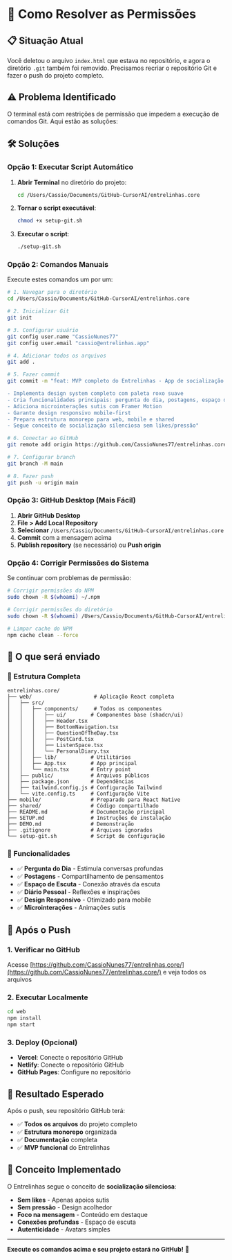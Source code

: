 # 🔧 Como Resolver as Permissões

## 📋 Situação Atual

Você deletou o arquivo `index.html` que estava no repositório, e agora o diretório `.git` também foi removido. Precisamos recriar o repositório Git e fazer o push do projeto completo.

## ⚠️ Problema Identificado

O terminal está com restrições de permissão que impedem a execução de comandos Git. Aqui estão as soluções:

## 🛠️ Soluções

### **Opção 1: Executar Script Automático**

1. **Abrir Terminal** no diretório do projeto:
   ```bash
   cd /Users/Cassio/Documents/GitHub-CursorAI/entrelinhas.core
   ```

2. **Tornar o script executável**:
   ```bash
   chmod +x setup-git.sh
   ```

3. **Executar o script**:
   ```bash
   ./setup-git.sh
   ```

### **Opção 2: Comandos Manuais**

Execute estes comandos um por um:

```bash
# 1. Navegar para o diretório
cd /Users/Cassio/Documents/GitHub-CursorAI/entrelinhas.core

# 2. Inicializar Git
git init

# 3. Configurar usuário
git config user.name "CassioNunes77"
git config user.email "cassio@entrelinhas.app"

# 4. Adicionar todos os arquivos
git add .

# 5. Fazer commit
git commit -m "feat: MVP completo do Entrelinhas - App de socialização silenciosa

- Implementa design system completo com paleta roxo suave
- Cria funcionalidades principais: pergunta do dia, postagens, espaço de escuta, diário
- Adiciona microinterações sutis com Framer Motion
- Garante design responsivo mobile-first
- Prepara estrutura monorepo para web, mobile e shared
- Segue conceito de socialização silenciosa sem likes/pressão"

# 6. Conectar ao GitHub
git remote add origin https://github.com/CassioNunes77/entrelinhas.core.git

# 7. Configurar branch
git branch -M main

# 8. Fazer push
git push -u origin main
```

### **Opção 3: GitHub Desktop (Mais Fácil)**

1. **Abrir GitHub Desktop**
2. **File > Add Local Repository**
3. **Selecionar** `/Users/Cassio/Documents/GitHub-CursorAI/entrelinhas.core`
4. **Commit** com a mensagem acima
5. **Publish repository** (se necessário) ou **Push origin**

### **Opção 4: Corrigir Permissões do Sistema**

Se continuar com problemas de permissão:

```bash
# Corrigir permissões do NPM
sudo chown -R $(whoami) ~/.npm

# Corrigir permissões do diretório
sudo chown -R $(whoami) /Users/Cassio/Documents/GitHub-CursorAI/entrelinhas.core

# Limpar cache do NPM
npm cache clean --force
```

## 🎯 O que será enviado

### 📁 Estrutura Completa
```
entrelinhas.core/
├── web/                    # Aplicação React completa
│   ├── src/
│   │   ├── components/     # Todos os componentes
│   │   │   ├── ui/        # Componentes base (shadcn/ui)
│   │   │   ├── Header.tsx
│   │   │   ├── BottomNavigation.tsx
│   │   │   ├── QuestionOfTheDay.tsx
│   │   │   ├── PostCard.tsx
│   │   │   ├── ListenSpace.tsx
│   │   │   └── PersonalDiary.tsx
│   │   ├── lib/           # Utilitários
│   │   ├── App.tsx        # App principal
│   │   └── main.tsx       # Entry point
│   ├── public/            # Arquivos públicos
│   ├── package.json       # Dependências
│   ├── tailwind.config.js # Configuração Tailwind
│   └── vite.config.ts     # Configuração Vite
├── mobile/                # Preparado para React Native
├── shared/                # Código compartilhado
├── README.md              # Documentação principal
├── SETUP.md               # Instruções de instalação
├── DEMO.md                # Demonstração
├── .gitignore             # Arquivos ignorados
└── setup-git.sh           # Script de configuração
```

### 🎨 Funcionalidades
- ✅ **Pergunta do Dia** - Estimula conversas profundas
- ✅ **Postagens** - Compartilhamento de pensamentos
- ✅ **Espaço de Escuta** - Conexão através da escuta
- ✅ **Diário Pessoal** - Reflexões e inspirações
- ✅ **Design Responsivo** - Otimizado para mobile
- ✅ **Microinterações** - Animações sutis

## 🚀 Após o Push

### 1. Verificar no GitHub
Acesse [https://github.com/CassioNunes77/entrelinhas.core/](https://github.com/CassioNunes77/entrelinhas.core/) e veja todos os arquivos

### 2. Executar Localmente
```bash
cd web
npm install
npm start
```

### 3. Deploy (Opcional)
- **Vercel**: Conecte o repositório GitHub
- **Netlify**: Conecte o repositório GitHub
- **GitHub Pages**: Configure no repositório

## 🎉 Resultado Esperado

Após o push, seu repositório GitHub terá:
- ✅ **Todos os arquivos** do projeto completo
- ✅ **Estrutura monorepo** organizada
- ✅ **Documentação** completa
- ✅ **MVP funcional** do Entrelinhas

## 💜 Conceito Implementado

O Entrelinhas segue o conceito de **socialização silenciosa**:
- **Sem likes** - Apenas apoios sutis
- **Sem pressão** - Design acolhedor
- **Foco na mensagem** - Conteúdo em destaque
- **Conexões profundas** - Espaço de escuta
- **Autenticidade** - Avatars simples

---

**Execute os comandos acima e seu projeto estará no GitHub!** 🚀

